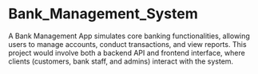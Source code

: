# Bank_Management_System
A Bank Management App simulates core banking functionalities, allowing users to manage accounts, conduct transactions, and view reports. This project would involve both a backend API and frontend interface, where clients (customers, bank staff, and admins) interact with the system.
